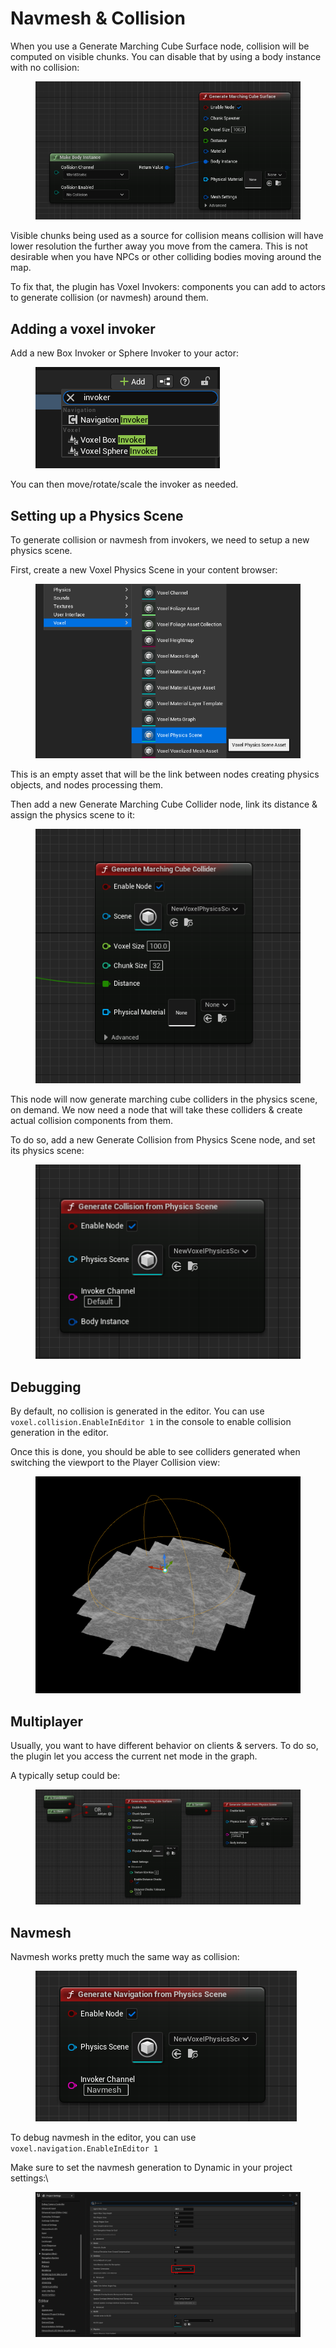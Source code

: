 # Navmesh & Collision

When you use a Generate Marching Cube Surface node, collision will be computed on visible chunks. You can disable that by using a body instance with no collision:

<figure><img src="../.gitbook/assets/image (6) (2).png" alt=""><figcaption></figcaption></figure>

Visible chunks being used as a source for collision means collision will have lower resolution the further away you move from the camera. This is not desirable when you have NPCs or other colliding bodies moving around the map.

To fix that, the plugin has Voxel Invokers: components you can add to actors to generate collision (or navmesh) around them.

## Adding a voxel invoker

Add a new Box Invoker or Sphere Invoker to your actor:

<figure><img src="../.gitbook/assets/image (1) (1).png" alt=""><figcaption></figcaption></figure>

You can then move/rotate/scale the invoker as needed.

## Setting up a Physics Scene

To generate collision or navmesh from invokers, we need to setup a new physics scene.

First, create a new Voxel Physics Scene in your content browser:

<figure><img src="../.gitbook/assets/image (3).png" alt=""><figcaption></figcaption></figure>

This is an empty asset that will be the link between nodes creating physics objects, and nodes processing them.

Then add a new Generate Marching Cube Collider node, link its distance & assign the physics scene to it:

<figure><img src="../.gitbook/assets/image (10).png" alt=""><figcaption></figcaption></figure>

This node will now generate marching cube colliders in the physics scene, on demand. We now need a node that will take these colliders & create actual collision components from them.

To do so, add a new Generate Collision from Physics Scene node, and set its physics scene:

<figure><img src="../.gitbook/assets/image (1).png" alt=""><figcaption></figcaption></figure>

## Debugging

By default, no collision is generated in the editor. You can use `voxel.collision.EnableInEditor 1` in the console to enable collision generation in the editor.

Once this is done, you should be able to see colliders generated when switching the viewport to the Player Collision view:

<figure><img src="../.gitbook/assets/image (12).png" alt=""><figcaption></figcaption></figure>

## Multiplayer

Usually, you want to have different behavior on clients & servers. To do so, the plugin let you access the current net mode in the graph.

A typically setup could be:

<figure><img src="../.gitbook/assets/image.png" alt=""><figcaption></figcaption></figure>

## Navmesh

Navmesh works pretty much the same way as collision:

<figure><img src="../.gitbook/assets/image (7).png" alt=""><figcaption></figcaption></figure>

To debug navmesh in the editor, you can use `voxel.navigation.EnableInEditor 1`

Make sure to set the navmesh generation to Dynamic in your project settings:\


<figure><img src="../.gitbook/assets/image (6).png" alt=""><figcaption></figcaption></figure>

